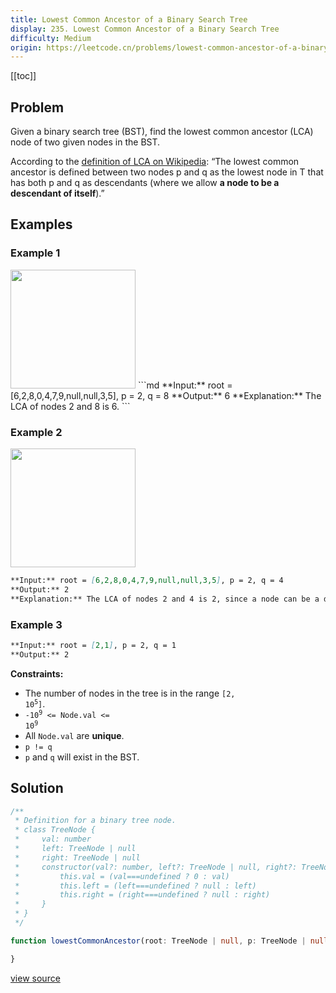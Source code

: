 ```yaml
---
title: Lowest Common Ancestor of a Binary Search Tree
display: 235. Lowest Common Ancestor of a Binary Search Tree
difficulty: Medium
origin: https://leetcode.cn/problems/lowest-common-ancestor-of-a-binary-search-tree
---
```


[[toc]]

## Problem

Given a binary search tree (BST), find the lowest common ancestor (LCA) node of two given nodes in the BST.

According to the <a href="https://en.wikipedia.org/wiki/Lowest_common_ancestor" target="_blank">definition of LCA on Wikipedia</a>: &ldquo;The lowest common ancestor is defined between two nodes p and q as the lowest node in T that has both p and q as descendants (where we allow **a node to be a descendant of itself**).&rdquo;

## Examples

### Example 1

<img alt="" src="https://assets.leetcode.com/uploads/2018/12/14/binarysearchtree_improved.png" style="width: 200px; height: 190px;" />
```md
**Input:** root = [6,2,8,0,4,7,9,null,null,3,5], p = 2, q = 8
**Output:** 6
**Explanation:** The LCA of nodes 2 and 8 is 6.
```

### Example 2

<img alt="" src="https://assets.leetcode.com/uploads/2018/12/14/binarysearchtree_improved.png" style="width: 200px; height: 190px;" />

```md
**Input:** root = [6,2,8,0,4,7,9,null,null,3,5], p = 2, q = 4
**Output:** 2
**Explanation:** The LCA of nodes 2 and 4 is 2, since a node can be a descendant of itself according to the LCA definition.
```

### Example 3

```md
**Input:** root = [2,1], p = 2, q = 1
**Output:** 2
```

**Constraints:**

- The number of nodes in the tree is in the range <code>[2, 10<sup>5</sup>]</code>.
- <code>-10<sup>9</sup> &lt;= Node.val &lt;= 10<sup>9</sup></code>
- All <code>Node.val</code> are **unique**.
- <code>p != q</code>
- <code>p</code> and <code>q</code> will exist in the BST.

## Solution

```ts
/**
 * Definition for a binary tree node.
 * class TreeNode {
 *     val: number
 *     left: TreeNode | null
 *     right: TreeNode | null
 *     constructor(val?: number, left?: TreeNode | null, right?: TreeNode | null) {
 *         this.val = (val===undefined ? 0 : val)
 *         this.left = (left===undefined ? null : left)
 *         this.right = (right===undefined ? null : right)
 *     }
 * }
 */

function lowestCommonAncestor(root: TreeNode | null, p: TreeNode | null, q: TreeNode | null): TreeNode | null {

}
```

[view source](https://leetcode.cn/problems/lowest-common-ancestor-of-a-binary-search-tree)
